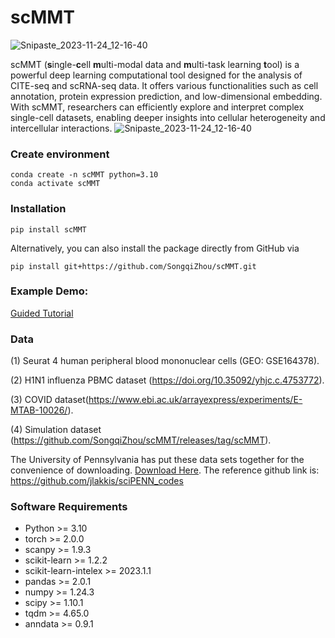 # scMMT

![Snipaste_2023-11-24_12-16-40](https://github.com/SongqiZhou/scMMT/blob/main/figures/Snipaste_2023-11-25_18-04-18.png)

scMMT (**s**ingle-**c**ell **m**ulti-modal data and **m**ulti-task learning **t**ool) is a powerful deep learning computational tool designed for the analysis of CITE-seq and scRNA-seq data. It offers various functionalities such as cell annotation, protein expression prediction, and low-dimensional embedding. With scMMT, researchers can efficiently explore and interpret complex single-cell datasets, enabling deeper insights into cellular heterogeneity and intercellular interactions.
![Snipaste_2023-11-24_12-16-40](https://github.com/SongqiZhou/scMMT/blob/main/figures/Snipaste_2023-11-25_18-52-00.png)

### Create environment

```shell
conda create -n scMMT python=3.10
conda activate scMMT
```

### Installation

```shell
pip install scMMT
```

Alternatively, you can also install the package directly from GitHub via

```shell
pip install git+https://github.com/SongqiZhou/scMMT.git
```

### Example Demo:

[Guided Tutorial](./test)

### Data

(1) Seurat 4 human peripheral blood mononuclear cells (GEO: GSE164378). 

(2) H1N1 influenza PBMC dataset (https://doi.org/10.35092/yhjc.c.4753772). 

(3) COVID dataset(https://www.ebi.ac.uk/arrayexpress/experiments/E-MTAB-10026/).

(4) Simulation dataset (https://github.com/SongqiZhou/scMMT/releases/tag/scMMT).

The University of Pennsylvania has put these data sets together for the convenience of downloading.  [Download Here](https://upenn.app.box.com/s/1p1f1gblge3rqgk97ztr4daagt4fsue5). The reference github link is: https://github.com/jlakkis/sciPENN_codes

### Software Requirements

- Python >= 3.10
- torch >= 2.0.0
- scanpy >= 1.9.3
- scikit-learn >= 1.2.2
- scikit-learn-intelex >= 2023.1.1
- pandas >= 2.0.1
- numpy >= 1.24.3
- scipy >= 1.10.1
- tqdm >= 4.65.0
- anndata >= 0.9.1

